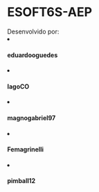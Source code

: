 # ESOFT6S-AEP

</h3>Desenvolvido por:</h3>
<li><h4>eduardooguedes</h4></li>
<li><h4>IagoCO</h4></li>
<li><h4>magnogabriel97</h4></li>
<li><h4>Femagrinelli</h4></li>
<li><h4>pimball12</h4></li>
